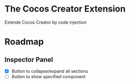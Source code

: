 # The Cocos Creator Extension
Extends Cocos Creator by code injection

# Roadmap

## Inspector Panel
- [x] Button to collapse/expand all sections
- [ ] Button to show specified component